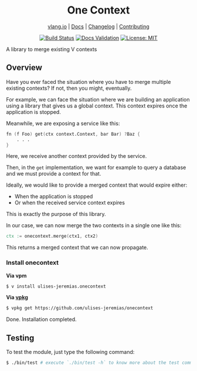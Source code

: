 <div align="center">
<h1>One Context</h1>

[vlang.io](https://vlang.io) |
[Docs](https://ulises-jeremias.github.io/onecontext) |
[Changelog](#) |
[Contributing](https://github.com/ulises-jeremias/onecontext/blob/main/CONTRIBUTING.md)

</div>
<div align="center">

[![Build Status][workflowbadge]][workflowurl]
[![Docs Validation][validatedocsbadge]][validatedocsurl]
[![License: MIT][licensebadge]][licenseurl]

</div>

A library to merge existing V contexts

## Overview

Have you ever faced the situation where you have to merge multiple existing contexts?
If not, then you might, eventually.

For example, we can face the situation where we are building an application using a library that gives us a global context.
This context expires once the application is stopped.

Meanwhile, we are exposing a service like this:

```v nofmt
fn (f Foo) get(ctx context.Context, bar Bar) ?Baz {
	. . .
}
```

Here, we receive another context provided by the service.

Then, in the `get` implementation, we want for example to query a database and we must provide a context for that.

Ideally, we would like to provide a merged context that would expire either:

- When the application is stopped
- Or when the received service context expires

This is exactly the purpose of this library.

In our case, we can now merge the two contexts in a single one like this:

```v nofmt
ctx := onecontext.merge(ctx1, ctx2)
```

This returns a merged context that we can now propagate.

### Install onecontext

**Via vpm**

```sh
$ v install ulises-jeremias.onecontext
```

**Via [vpkg](https://github.com/v-pkg/vpkg)**

```sh
$ vpkg get https://github.com/ulises-jeremias/onecontext
```

Done. Installation completed.

## Testing

To test the module, just type the following command:

```sh
$ ./bin/test # execute `./bin/test -h` to know more about the test command
```

[workflowbadge]: https://github.com/ulises-jeremias/onecontext/workflows/Build%20and%20Test%20with%20deps/badge.svg
[validatedocsbadge]: https://github.com/ulises-jeremias/onecontext/workflows/Validate%20Docs/badge.svg
[licensebadge]: https://img.shields.io/badge/License-MIT-blue.svg
[workflowurl]: https://github.com/ulises-jeremias/onecontext/commits/main
[validatedocsurl]: https://github.com/ulises-jeremias/onecontext/commits/main
[licenseurl]: https://github.com/ulises-jeremias/onecontext/blob/main/LICENSE
